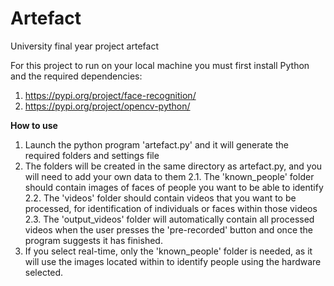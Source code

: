 # Artefact
University final year project artefact

For this project to run on your local machine you must first install Python and the required dependencies:

1. https://pypi.org/project/face-recognition/
2. https://pypi.org/project/opencv-python/


**How to use**

1. Launch the python program 'artefact.py' and it will generate the required folders and settings file
2. The folders will be created in the same directory as artefact.py, and you will need to add your own data to them 
2.1. The 'known_people' folder should contain images of faces of people you want to be able to identify 
2.2. The 'videos' folder should contain videos that you want to be processed, for identification of individuals or faces within those videos 
2.3. The 'output_videos' folder will automatically contain all processed videos when the user presses the 'pre-recorded' button and once the program suggests it has finished.
3. If you select real-time, only the 'known_people' folder is needed, as it will use the images located within to identify people using the hardware selected.
